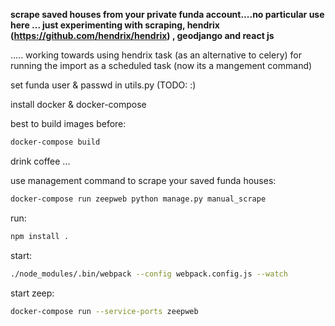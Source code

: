 **scrape saved houses from your private funda account....no particular use here ... just experimenting with scraping, hendrix (https://github.com/hendrix/hendrix) , geodjango and react js**

..... working towards using hendrix task (as an alternative to celery) for running the import as a scheduled task (now its a mangement command)

set funda user & passwd in utils.py (TODO: :)

install docker & docker-compose

best to build images before:
```bash
docker-compose build
```

drink coffee ...

use management command to scrape your saved funda houses:
```bash
docker-compose run zeepweb python manage.py manual_scrape
```

run:
```bash
npm install .
```

start:
```bash
./node_modules/.bin/webpack --config webpack.config.js --watch
```

start zeep:
```bash
docker-compose run --service-ports zeepweb
```

